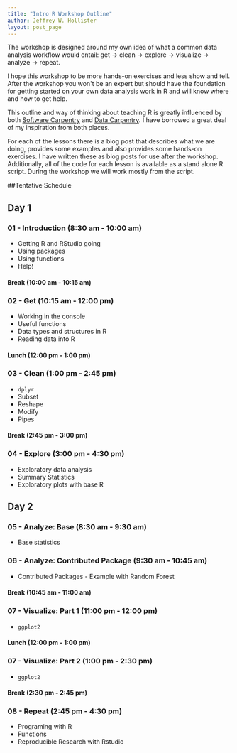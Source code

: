 ```yaml
---
title: "Intro R Workshop Outline"
author: Jeffrey W. Hollister
layout: post_page
---
```


The workshop is designed around my own idea of what a common data analysis workflow would entail: get -> clean -> explore -> visualize -> analyze -> repeat.  

I hope this workshop to be more hands-on exercises and less show and tell.  After the workshop you won't be an expert but should have the foundation for getting started on your own data analysis work in R and will know where and how to get help. 

This outline and way of thinking about teaching R is greatly influenced by both [Software Carpentry](http://software-carpentry.org) and [Data Carpentry](http://datacarpentry.org/).  I have borrowed a great deal of my inspiration from both places.

For each of the lessons there is a blog post that describes what we are doing, provides some examples and also provides some hands-on exercises.  I have written these as blog posts for use after the workshop.  Additionally, all of the code for each lesson is available as a stand alone R script.  During the workshop we will work mostly from the script.  

##Tentative Schedule

## Day 1

### 01 - Introduction (8:30 am - 10:00 am)
- Getting R and RStudio going
- Using packages
- Using functions
- Help!

#### Break (10:00 am - 10:15 am)

### 02 - Get (10:15 am - 12:00 pm)
- Working in the console
- Useful functions
- Data types and structures in R
- Reading data into R

#### Lunch (12:00 pm - 1:00 pm)

### 03 - Clean (1:00 pm - 2:45 pm)
- `dplyr` 
- Subset
- Reshape
- Modify
- Pipes

#### Break (2:45 pm - 3:00 pm)

### 04 - Explore (3:00 pm - 4:30 pm)
- Exploratory data analysis
- Summary Statistics
- Exploratory plots with base R

## Day 2

### 05 - Analyze: Base (8:30 am - 9:30 am)
- Base statistics

### 06 - Analyze: Contributed Package (9:30 am - 10:45 am)
- Contributed Packages - Example with Random Forest

#### Break (10:45 am - 11:00 am)

### 07 - Visualize: Part 1 (11:00 pm - 12:00 pm)
- `ggplot2`

#### Lunch (12:00 pm - 1:00 pm)

### 07 - Visualize: Part 2 (1:00 pm - 2:30 pm)
- `ggplot2`

#### Break (2:30 pm - 2:45 pm)

### 08 - Repeat (2:45 pm - 4:30 pm)
- Programing with R
- Functions
- Reproducible Research with Rstudio 
